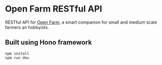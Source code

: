 
# Open Farm RESTful API

RESTful API for [Open Farm](https://openfarm.vercel.app), a smart companion for small and medium scale farmers an hobbyists.

## Built using Hono framework

```
npm install
npm run dev
```
